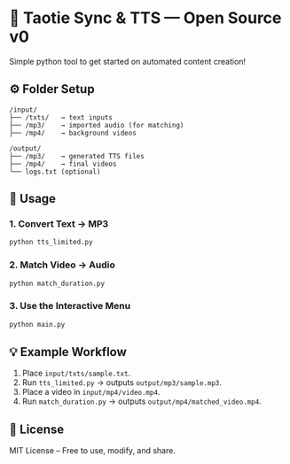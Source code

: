 
# 🧠 Taotie Sync & TTS — Open Source v0

Simple python tool to get started on automated content creation!

## ⚙️ Folder Setup
```
/input/
├── /txts/   → text inputs
├── /mp3/    → imported audio (for matching)
├── /mp4/    → background videos

/output/
├── /mp3/    → generated TTS files
├── /mp4/    → final videos
└── logs.txt (optional)
```

## 🧩 Usage

### 1. Convert Text → MP3
```bash
python tts_limited.py
```

### 2. Match Video → Audio
```bash
python match_duration.py
```

### 3. Use the Interactive Menu
```bash
python main.py
```

## 💡 Example Workflow
1. Place `input/txts/sample.txt`.
2. Run `tts_limited.py` → outputs `output/mp3/sample.mp3`.
3. Place a video in `input/mp4/video.mp4`.
4. Run `match_duration.py` → outputs `output/mp4/matched_video.mp4`.

## 🪪 License
MIT License – Free to use, modify, and share.
